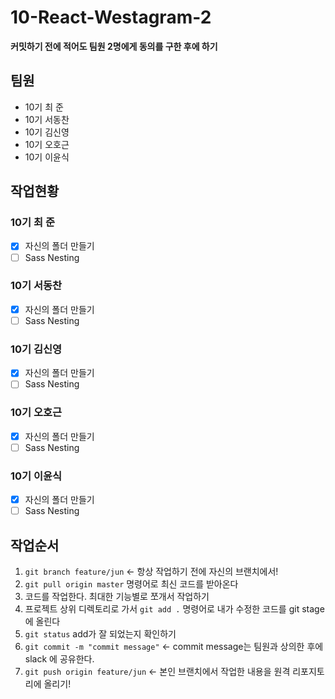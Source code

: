 # 10-React-Westagram-2

**커밋하기 전에 적어도 팀원 2명에게 동의를 구한 후에 하기**

## 팀원
- 10기 최 준
- 10기 서동찬
- 10기 김신영
- 10기 오호근
- 10기 이윤식


## 작업현황
### 10기 최 준
- [x] 자신의 폴더 만들기
- [ ] Sass Nesting 

### 10기 서동찬
- [x] 자신의 폴더 만들기
- [ ] Sass Nesting

### 10기 김신영 
- [x] 자신의 폴더 만들기
- [ ] Sass Nesting 

### 10기 오호근
- [x] 자신의 폴더 만들기
- [ ] Sass Nesting 

### 10기 이윤식
- [x] 자신의 폴더 만들기
- [ ] Sass Nesting 

## 작업순서

1. `git branch feature/jun` <- 항상 작업하기 전에 자신의 브랜치에서!
2. `git pull origin master` 명령어로 최신 코드를 받아온다
3. 코드를 작업한다. 최대한 기능별로 쪼개서 작업하기
4. 프로젝트 상위 디렉토리로 가서 `git add .` 명령어로 내가 수정한 코드를 git stage 에 올린다
5. `git status` add가 잘 되었는지 확인하기
6. `git commit -m "commit message"` <- commit message는 팀원과 상의한 후에 slack 에 공유한다.
7. `git push origin feature/jun` <- 본인 브랜치에서 작업한 내용을 원격 리포지토리에 올리기!
